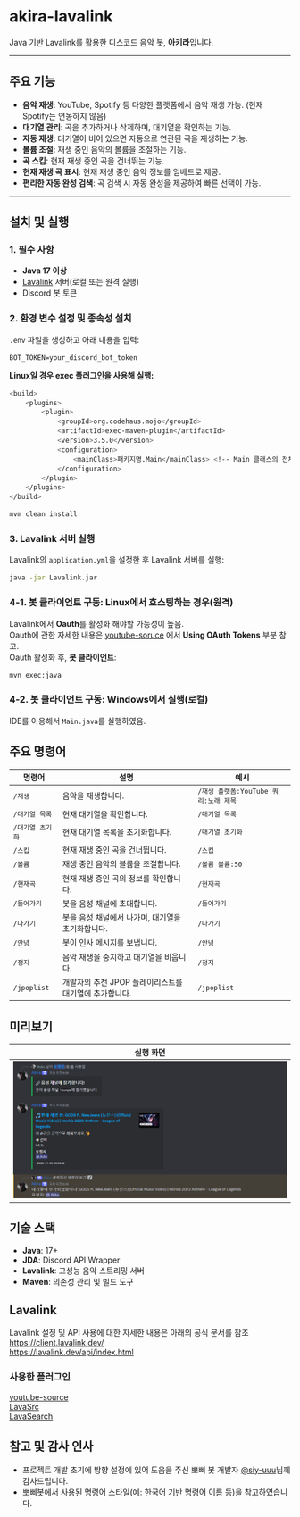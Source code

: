 # akira-lavalink

Java 기반 Lavalink를 활용한 디스코드 음악 봇, **아키라**입니다.

---

## 주요 기능

- **음악 재생**: YouTube, Spotify 등 다양한 플랫폼에서 음악 재생 가능. (현재 Spotify는 연동하지 않음)
- **대기열 관리**: 곡을 추가하거나 삭제하며, 대기열을 확인하는 기능.
- **자동 재생**: 대기열이 비어 있으면 자동으로 연관된 곡을 재생하는 기능.
- **볼륨 조절**: 재생 중인 음악의 볼륨을 조절하는 기능.
- **곡 스킵**: 현재 재생 중인 곡을 건너뛰는 기능.
- **현재 재생 곡 표시**: 현재 재생 중인 음악 정보를 임베드로 제공.
- **편리한 자동 완성 검색**: 곡 검색 시 자동 완성을 제공하여 빠른 선택이 가능.

---

## 설치 및 실행

### 1. 필수 사항
- **Java 17 이상**
- [Lavalink](https://github.com/freyacodes/Lavalink) 서버(로컬 또는 원격 실행)
- Discord 봇 토큰

### 2. 환경 변수 설정 및 종속성 설치
`.env` 파일을 생성하고 아래 내용을 입력:
```env
BOT_TOKEN=your_discord_bot_token
```

**Linux일 경우 exec 플러그인을 사용해 실행:**
```bash
<build>
    <plugins>
        <plugin>
            <groupId>org.codehaus.mojo</groupId>
            <artifactId>exec-maven-plugin</artifactId>
            <version>3.5.0</version>
            <configuration>
                <mainClass>패키지명.Main</mainClass> <!-- Main 클래스의 전체 경로 -->
            </configuration>
        </plugin>
    </plugins>
</build>
```
```bash
mvm clean install
```

### 3. Lavalink 서버 실행
Lavalink의 `application.yml`을 설정한 후 Lavalink 서버를 실행:
```bash
java -jar Lavalink.jar
```
### 4-1. 봇 클라이언트 구동: Linux에서 호스팅하는 경우(원격)
Lavalink에서 **Oauth**를 활성화 해야할 가능성이 높음. <br>
Oauth에 관한 자세한 내용은 [youtube-soruce](https://github.com/lavalink-devs/youtube-source?tab=readme-ov-file#using-oauth-tokens) 에서 **Using OAuth Tokens** 부분 참고. <br>
Oauth 활성화 후, **봇 클라이언트**:
```bash
mvn exec:java
```
### 4-2. 봇 클라이언트 구동: Windows에서 실행(로컬)
IDE를 이용해서 `Main.java`를 실행하였음.


## 주요 명령어
| 명령어         | 설명                               | 예시                         |
|-------------|----------------------------------|----------------------------|
| `/재생`       | 음악을 재생합니다.                       | `/재생 플랫폼:YouTube 쿼리:노래 제목` |
| `/대기열 목록`   | 현재 대기열을 확인합니다.                   | `/대기열 목록`                  |
| `/대기열 초기화`  | 현재 대기열 목록을 초기화합니다.               | `/대기열 초기화`                 |
| `/스킵`       | 현재 재생 중인 곡을 건너뜁니다.               | `/스킵`                      |
| `/볼륨`       | 재생 중인 음악의 볼륨을 조절합니다.             | `/볼륨 볼륨:50`                |
| `/현재곡`      | 현재 재생 중인 곡의 정보를 확인합니다.           | `/현재곡`                     |
| `/들어가기`     | 봇을 음성 채널에 초대합니다.                 | `/들어가기`                    |
| `/나가기`      | 봇을 음성 채널에서 나가며, 대기열을 초기화합니다.     | `/나가기`                     |
| `/안녕`       | 봇이 인사 메시지를 보냅니다.                 | `/안녕`                      |
| `/정지`       | 음악 재생을 중지하고 대기열을 비웁니다.           | `/정지`                      |
| `/jpoplist` | 개발자의 추천 JPOP 플레이리스트를 대기열에 추가합니다. | `/jpoplist`                |


## 미리보기
| 실행 화면                              |
|------------------------------------|
| ![Bot Status](preview/preview.png) |


## 기술 스택

- **Java**: 17+
- **JDA**: Discord API Wrapper
- **Lavalink**: 고성능 음악 스트리밍 서버
- **Maven**: 의존성 관리 및 빌드 도구

## Lavalink
Lavalink 설정 및 API 사용에 대한 자세한 내용은 아래의 공식 문서를 참조<br>
https://client.lavalink.dev/<br>
https://lavalink.dev/api/index.html

### 사용한 플러그인
[youtube-source](https://github.com/lavalink-devs/youtube-source)<br>
[LavaSrc](https://github.com/topi314/LavaSrc)<br>
[LavaSearch](https://github.com/topi314/LavaSearch)


## 참고 및 감사 인사
- 프로젝트 개발 초기에 방향 설정에 있어 도움을 주신 뽀삐 봇 개발자 [@siy-uuu](https://github.com/siy-uuu)님께 감사드립니다.<br>
- 뽀삐봇에서 사용된 명령어 스타일(예: 한국어 기반 명령어 이름 등)을 참고하였습니다.